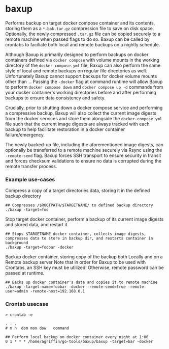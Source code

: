 # baxup

Performs backup on target docker compose container and its contents, storing them as a `*.bak.tar.gz` compression file to save on disk space. Optionally, the newly compressed `.tar.gz` file can be copied securely to a remote machine when passed flags to do so. Baxup can be called by crontabs to faciliate both local and remote backups on a nightly schedule.

Although Baxup is primarily designed to perform backups on docker containers defined via `docker compose` with volume mounts in the working directory of the `docker-compose.yml` file, Baxup can also perform the same style of local and remote backups on regular file directories as well. Unfortunately Baxup cannot support backups for docker volume mounts other than `.`. Passing the `-docker` flag at command runtime will allow Baxup to perform `docker compose down` and `docker compose up -d` commands from your docker container's working directories before and after performing backups to ensure data consistency and safety.

Crucially, prior to shutting down a docker compose service and performing a compressive backup, Baxup will also collect the current image digests from the docker services and store them alongside the `docker-compose.yml` file such that the current image digests are always tracked with each backup to help facilitate restoration in a docker container failure/emergency. 

The newly backed-up file, including the aforementioned image digests, can optionally be transferred to a remote machine securely via Rsync using the `-remote-send` flag. Baxup forces SSH transport to ensure security in transit and forces checksum validations to ensure no data is corrupted during the remote transfer process. 


### Example use-cases

Compress a copy of a target directories data, storing it in the defined backup directory
```
## Compresses /$ROOTPATH/$TARGETNAME/ to defined backup directory
./baxup -target=foo
```

Stop target docker container, perform a backup of its current image digests and stored data, and restart it
```
## Stops $TARGETNAME docker container, collects image digests, compresses data to store in backup dir, and restarts container in background
./baxup -target=foobar -docker
```

Backup docker container, storing copy of the backup both Locally and on a Remote backup server
Note that in order for Baxup to be used with Crontabs, an SSH key must be utilized! Otherwise, remote password can be passed at runtime.
```
## Backs up docker container's data and copies it to remote machine
./baxup -target-name=foobar -docker -remote-send=true -remote-user=admin -remote-host=192.168.0.1
```

### Crontab usecase
```
> crontab -e

. . . 
# m h  dom mon dow   command

## Perform local backup on docker container every night at 1:00
0 1 * * * /home/agriffin/go-tools/baxup/baxup -target=bar -docker
```
